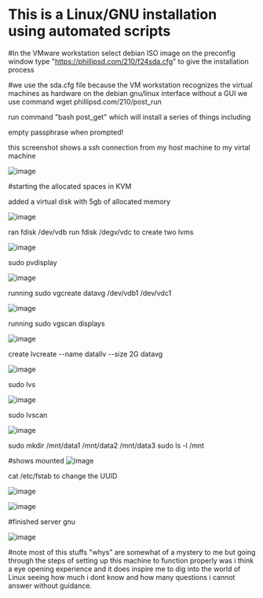 # This is a Linux/GNU installation using automated scripts

#In the VMware workstation select debian ISO image
on the preconfig window type "https://phillipsd.com/210/f24sda.cfg" to give the installation process

#we use the sda.cfg file because the VM workstation recognizes the virtual machines as hardware
on the debian gnu/linux interface without a GUI we use command 
wget phillipsd.com/210/post_run

run command "bash post_get" which will install a series of things including 

empty passphrase when prompted!

this screenshot shows a ssh connection from my host machine to my virtal machine

![image](https://github.com/user-attachments/assets/337cfc8e-17d9-4f4f-96b3-bddc45880761)

#starting the allocated spaces in KVM

added a virtual disk with 5gb of allocated memory

![image](https://github.com/user-attachments/assets/deb2a7e8-daee-4311-9a08-721968f850a0)

ran fdisk /dev/vdb
run fdisk /degv/vdc
to create two lvms

![image](https://github.com/user-attachments/assets/0bbed123-50db-4cd6-8c06-68d552667286)

sudo pvdisplay

![image](https://github.com/user-attachments/assets/772f3b0e-c396-4edf-9d09-e42fdfb6d890)

running sudo vgcreate datavg /dev/vdb1 /dev/vdc1

![image](https://github.com/user-attachments/assets/9b4b3c4d-663f-4d63-b103-c85ff541fba3)

running sudo vgscan displays

![image](https://github.com/user-attachments/assets/7dcc318d-51a5-4a2d-844b-45c8e2d1454b)

create lvcreate --name datallv --size 2G datavg

![image](https://github.com/user-attachments/assets/2c0337e0-13a5-4550-bbc7-1161d8a61c82)


sudo lvs

![image](https://github.com/user-attachments/assets/8c85c4ee-c24f-4976-b29f-83d9a0b7cf02)

sudo lvscan

![image](https://github.com/user-attachments/assets/6cd16358-d16b-4791-9a2d-7608a0ddf94b)

sudo mkdir /mnt/data1 /mnt/data2 /mnt/data3
sudo ls -l /mnt

#shows mounted
![image](https://github.com/user-attachments/assets/a0c4b8d1-59cc-4bd0-9562-8c722b9e65f2)


cat /etc/fstab to change the UUID

![image](https://github.com/user-attachments/assets/19ffc1d9-32cd-4ec7-b405-f8ccd67fbbed)


![image](https://github.com/user-attachments/assets/6c8759ac-7226-4ce3-a6fe-3cff88934e13)

#finished server gnu

![image](https://github.com/user-attachments/assets/16c834f4-af5f-4ebf-b000-903b9b70e772)


#note most of this stuffs "whys" are somewhat of a mystery to me but going through the steps of setting up this machine to function properly was i think a eye opening experience and it does inspire me to dig into the world of Linux seeing how much i dont know and how many questions i cannot answer without guidance.






